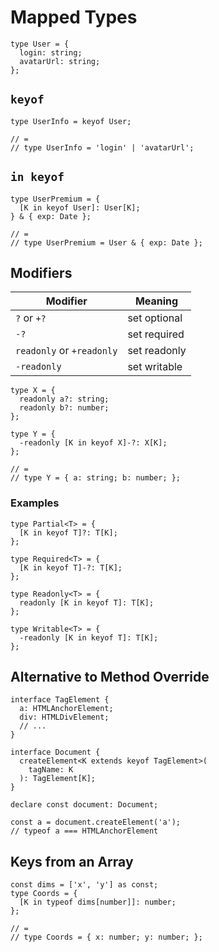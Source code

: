 # Mapped Types

```
type User = {
  login: string;
  avatarUrl: string;
};
```

## `keyof`

```
type UserInfo = keyof User;

// =
// type UserInfo = 'login' | 'avatarUrl';
```

## `in keyof`

```
type UserPremium = {
  [K in keyof User]: User[K];
} & { exp: Date };

// =
// type UserPremium = User & { exp: Date };
```

## Modifiers

| Modifier | Meaning |
|--|--|
| `?` or `+?` | set optional |
| `-?` | set required |
| `readonly` or `+readonly` | set readonly |
| `-readonly` | set writable |

```
type X = {
  readonly a?: string;
  readonly b?: number;
};

type Y = {
  -readonly [K in keyof X]-?: X[K];
};

// =
// type Y = { a: string; b: number; };
```

### Examples

```
type Partial<T> = {
  [K in keyof T]?: T[K];
};
```

```
type Required<T> = {
  [K in keyof T]-?: T[K];
};
```

```
type Readonly<T> = {
  readonly [K in keyof T]: T[K];
};
```

```
type Writable<T> = {
  -readonly [K in keyof T]: T[K];
};
```

## Alternative to Method Override

```
interface TagElement {
  a: HTMLAnchorElement;
  div: HTMLDivElement;
  // ...
}

interface Document {
  createElement<K extends keyof TagElement>(
    tagName: K
  ): TagElement[K];
}
```

```
declare const document: Document;

const a = document.createElement('a');
// typeof a === HTMLAnchorElement
```

## Keys from an Array

```
const dims = ['x', 'y'] as const;
type Coords = {
  [K in typeof dims[number]]: number;
};

// =
// type Coords = { x: number; y: number; };
```
